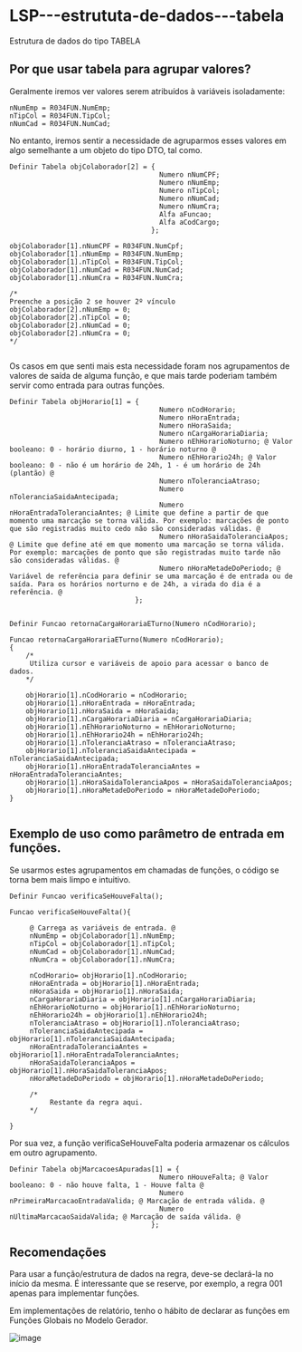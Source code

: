 # LSP---estrututa-de-dados---tabela
Estrutura de dados do tipo TABELA

## Por que usar tabela para agrupar valores?
Geralmente iremos ver valores serem atribuídos à variáveis isoladamente:
```
nNumEmp = R034FUN.NumEmp;
nTipCol = R034FUN.TipCol;
nNumCad = R034FUN.NumCad;
```
No entanto, iremos sentir a necessidade de agruparmos esses valores em algo semelhante a um objeto do tipo DTO, tal como.
```
Definir Tabela objColaborador[2] = {   
                                     Numero nNumCPF;
                                     Numero nNumEmp;
                                     Numero nTipCol;                                     
                                     Numero nNumCad; 
                                     Numero nNumCra;
                                     Alfa aFuncao;
                                     Alfa aCodCargo;
                                   };

objColaborador[1].nNumCPF = R034FUN.NumCpf;
objColaborador[1].nNumEmp = R034FUN.NumEmp;
objColaborador[1].nTipCol = R034FUN.TipCol;  
objColaborador[1].nNumCad = R034FUN.NumCad;
objColaborador[1].nNumCra = R034FUN.NumCra;

/*
Preenche a posição 2 se houver 2º vínculo
objColaborador[2].nNumEmp = 0;
objColaborador[2].nTipCol = 0;
objColaborador[2].nNumCad = 0;
objColaborador[2].nNumCra = 0;
*/


```
Os casos em que senti mais esta necessidade foram nos agrupamentos de valores de saída de alguma função, e que mais tarde poderiam também servir como entrada para outras funções.
```
Definir Tabela objHorario[1] = {   
                                     Numero nCodHorario;
                                     Numero nHoraEntrada;
                                     Numero nHoraSaida;
                                     Numero nCargaHorariaDiaria;                       
                                     Numero nEhHorarioNoturno; @ Valor booleano: 0 - horário diurno, 1 - horário noturno @
                                     Numero nEhHorario24h; @ Valor booleano: 0 - não é um horário de 24h, 1 - é um horário de 24h (plantão) @                                        
                                     Numero nToleranciaAtraso;
                                     Numero nToleranciaSaidaAntecipada;
                                     Numero nHoraEntradaToleranciaAntes; @ Limite que define a partir de que momento uma marcação se torna válida. Por exemplo: marcações de ponto que são registradas muito cedo não são consideradas válidas. @
                                     Numero nHoraSaidaToleranciaApos;  @ Limite que define até em que momento uma marcação se torna válida. Por exemplo: marcações de ponto que são registradas muito tarde não são consideradas válidas. @
                                     Numero nHoraMetadeDoPeriodo; @ Variável de referência para definir se uma marcação é de entrada ou de saída. Para os horários norturno e de 24h, a virada do dia é a referência. @
                               };


Definir Funcao retornaCargaHorariaETurno(Numero nCodHorario);

Funcao retornaCargaHorariaETurno(Numero nCodHorario);
{ 
    /*
     Utiliza cursor e variáveis de apoio para acessar o banco de dados.
    */

    objHorario[1].nCodHorario = nCodHorario;
    objHorario[1].nHoraEntrada = nHoraEntrada; 
    objHorario[1].nHoraSaida = nHoraSaida;
    objHorario[1].nCargaHorariaDiaria = nCargaHorariaDiaria;
    objHorario[1].nEhHorarioNoturno = nEhHorarioNoturno;
    objHorario[1].nEhHorario24h = nEhHorario24h;
    objHorario[1].nToleranciaAtraso = nToleranciaAtraso;
    objHorario[1].nToleranciaSaidaAntecipada = nToleranciaSaidaAntecipada;
    objHorario[1].nHoraEntradaToleranciaAntes = nHoraEntradaToleranciaAntes;
    objHorario[1].nHoraSaidaToleranciaApos = nHoraSaidaToleranciaApos;
    objHorario[1].nHoraMetadeDoPeriodo = nHoraMetadeDoPeriodo;
}


```
## Exemplo de uso como parâmetro de entrada em funções.
Se usarmos estes agrupamentos em chamadas de funções, o código se torna bem mais limpo e intuitivo.


```
Definir Funcao verificaSeHouveFalta();

Funcao verificaSeHouveFalta(){

     @ Carrega as variáveis de entrada. @
     nNumEmp = objColaborador[1].nNumEmp;
     nTipCol = objColaborador[1].nTipCol;  
     nNumCad = objColaborador[1].nNumCad;
     nNumCra = objColaborador[1].nNumCra;

     nCodHorario= objHorario[1].nCodHorario;
     nHoraEntrada = objHorario[1].nHoraEntrada; 
     nHoraSaida = objHorario[1].nHoraSaida;
     nCargaHorariaDiaria = objHorario[1].nCargaHorariaDiaria;
     nEhHorarioNoturno = objHorario[1].nEhHorarioNoturno;
     nEhHorario24h = objHorario[1].nEhHorario24h;
     nToleranciaAtraso = objHorario[1].nToleranciaAtraso;
     nToleranciaSaidaAntecipada = objHorario[1].nToleranciaSaidaAntecipada;
     nHoraEntradaToleranciaAntes = objHorario[1].nHoraEntradaToleranciaAntes;
     nHoraSaidaToleranciaApos = objHorario[1].nHoraSaidaToleranciaApos;
     nHoraMetadeDoPeriodo = objHorario[1].nHoraMetadeDoPeriodo;

     /*
          Restante da regra aqui.
     */

}
```

Por sua vez, a função verificaSeHouveFalta poderia armazenar os cálculos em outro agrupamento.
```
Definir Tabela objMarcacoesApuradas[1] = {   
                                     Numero nHouveFalta; @ Valor booleano: 0 - não houve falta, 1 - Houve falta @
                                     Numero nPrimeiraMarcacaoEntradaValida; @ Marcação de entrada válida. @  
                                     Numero nUltimaMarcacaoSaidaValida; @ Marcação de saída válida. @
                                   };   
```

## Recomendações
Para usar a função/estrutura de dados na regra, deve-se declará-la no início da mesma.
É interessante que se reserve, por exemplo, a regra 001 apenas para implementar funções.

Em implementações de relatório, tenho o hábito de declarar as funções em Funções Globais no Modelo Gerador.

![image](https://github.com/heripedroso/LSP---converte-minutos-em-HH-MI/assets/22459829/fa6ef8f7-399d-4923-9c2e-a814f502bddc)
